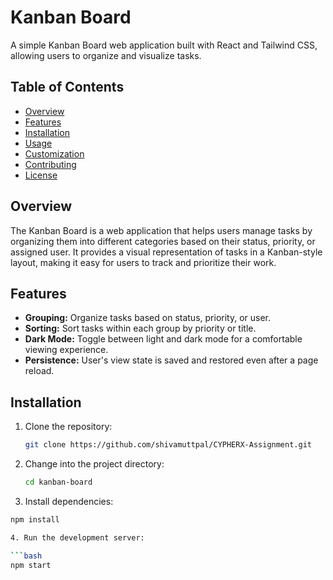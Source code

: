 # Kanban Board

A simple Kanban Board web application built with React and Tailwind CSS, allowing users to organize and visualize tasks.

## Table of Contents

- [Overview](#overview)
- [Features](#features)
- [Installation](#installation)
- [Usage](#usage)
- [Customization](#customization)
- [Contributing](#contributing)
- [License](#license)

## Overview

The Kanban Board is a web application that helps users manage tasks by organizing them into different categories based on their status, priority, or assigned user. It provides a visual representation of tasks in a Kanban-style layout, making it easy for users to track and prioritize their work.

## Features

- **Grouping:** Organize tasks based on status, priority, or user.
- **Sorting:** Sort tasks within each group by priority or title.
- **Dark Mode:** Toggle between light and dark mode for a comfortable viewing experience.
- **Persistence:** User's view state is saved and restored even after a page reload.

## Installation

1. Clone the repository:

   ```bash
   git clone https://github.com/shivamuttpal/CYPHERX-Assignment.git

2. Change into the project directory:

   ```bash
   cd kanban-board

3. Install dependencies:

  ```bash
  npm install

4. Run the development server:

  ```bash
  npm start


